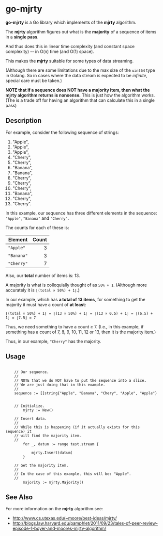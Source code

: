 # go-mjrty

**go-mjrty** is a Go library which implements of the **mjrty** algorithm.

The **mjrty** algorithm figures out what is the **majority** of a sequence of items in a **single pass**.

And thus does this in linear time complexity (and constant space complexity) --
in O(n) time (and O(1) space).

This makes the **mjrty** suitable for some types of data streaming.

(Although there are some limitations due to the max size of the `uint64` type in Golang.
So in cases where the data stream is expected to be *infinite*, special care must be taken.)

**NOTE that if a sequence does NOT have a majority item, then what the mjrty algorithm returns is nonsense.**
This is just how the algorithm works.
(The is a trade off for having an algorithm that can calculate this in a single pass)

## Description

For example, consider the following sequence of strings:

1. "Apple",
2. "Apple",
3. "Apple",
4. "Cherry",
5. "Cherry",
6. "Banana",
7. "Banana",
8. "Cherry",
9. "Cherry",
10. "Cherry",
11. "Banana",
12. "Cherry",
13. "Cherry".

In this example, our sequence has three different elements in the sequence:
`"Apple"`, `"Banana"` and `"Cherry"`.

The counts for each of these is:

| Element    | Count         |
| ---------- | -------------:|
| `"Apple"`  | 3             |
| `"Banana"` | 3             |
| `"Cherry"` | 7             |


Also, our **total** number of items is: 13.

A majority is what is colloquially thought of as `50% + 1`.
(Although more accurately it is `⌊(total × 50%) + 1⌋`.)

In our example, which has **a total of 13 items**, for something to get the majority
it must have a count of **at least**:

```
⌊(total × 50%) + 1⌋ = ⌊(13 × 50%) + 1⌋ = ⌊(13 × 0.5) + 1⌋ = ⌊(6.5) + 1⌋ = ⌊7.5⌋ = 7
```

Thus, we need something to have a count ≥ 7.
(I.e., in this example, if something has a count of 7, 8, 9, 10, 11, 12 or 13, then it is the majority item.)

Thus, in our example, `"Cherry"` has the majority.


## Usage

```
	
	// Our sequence.
	//
	// NOTE that we do NOT have to put the sequence into a slice.
	// We are just doing that in this example.
	//
	sequence := []string{"Apple", "Banana", "Chery", "Apple", "Apple"}


	// Initialize.
		mjrty := New()

	// Insert data.
	//
	// While this is happening (if it actually exists for this sequence) it
	// will find the majority item.
	//
		for _, datum := range test.stream {

			mjrty.Insert(datum)
		}

	// Get the majority item.
	//
	// In the case of this example, this will be: "Apple".
	//
		majority := mjrty.Majority()

```

## See Also

For more information on the **mjrty** algorithm see:

* http://www.cs.utexas.edu/~moore/best-ideas/mjrty/
* http://blogs.law.harvard.edu/pamphlet/2011/09/23/tales-of-peer-review-episode-1-boyer-and-moores-mjrty-algorithm/
